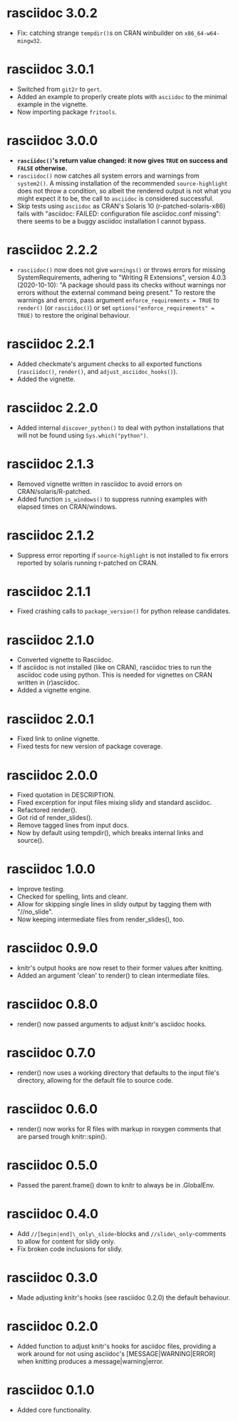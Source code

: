 # rasciidoc 3.0.2

* Fix: catching strange `tempdir()`s on CRAN winbuilder on `x86_64-w64-mingw32`.

# rasciidoc 3.0.1

* Switched from `git2r` to `gert`.
* Added an example to properly create plots with `asciidoc` to the minimal
  example in the vignette.
* Now importing package `fritools`.

# rasciidoc 3.0.0

* **`rasciidoc()`'s return value changed: it now gives `TRUE` on success and
  `FALSE` otherwise.**
* `rasciidoc()` now catches all system errors and warnings from `system2()`.
   A missing installation of the recommended `source-highlight` does not throw a
   condition, so albeit the rendered output is not what you might expect it to
   be, the call to `asciidoc` is considered successful.
* Skip tests using `asciidoc` as CRAN's Solaris 10 (r-patched-solaris-x86) fails
  with "asciidoc: FAILED: configuration file asciidoc.conf missing": there seems
  to be a buggy asciidoc installation I cannot bypass.


# rasciidoc 2.2.2

* `rasciidoc()` now does not give `warnings()` or throws errors for missing SystemRequirements,
  adhering to "Writing R Extensions", version 4.0.3 (2020-10-10): 
  "A package should pass its checks without warnings nor errors without the external command being present."
  To restore the warnings and errors, pass argument `enforce_requirements = TRUE` to
  `render()` (or `rasciidoc()`) or set `options("enforce_requirements" = TRUE)`
  to restore the original behaviour.


# rasciidoc 2.2.1

* Added checkmate's argument checks to all exported functions (`rasciidoc()`,
  `render()`, and `adjust_asciidoc_hooks()`).
* Added the vignette.


# rasciidoc 2.2.0

* Added internal `discover_python()` to deal with python installations that
  will not be found using `Sys.which("python")`.

# rasciidoc 2.1.3

* Removed vignette written in rasciidoc to avoid errors on
  CRAN/solaris/R-patched.
* Added function `is_windows()` to suppress running examples with elapsed times
  on CRAN/windows.

# rasciidoc 2.1.2

* Suppress error reporting if `source-highlight` is not installed to fix errors
  reported by solaris running r-patched on CRAN.

# rasciidoc 2.1.1

* Fixed crashing calls to `package_version()` for python release candidates.

# rasciidoc 2.1.0

* Converted vignette to Rasciidoc.
* If asciidoc is not installed (like on CRAN), rasciidoc tries to run the
  asciidoc code using python.
  This is needed for vignettes on CRAN written in (r)asciidoc.
* Added a vignette engine.

# rasciidoc 2.0.1

* Fixed link to online vignette.
* Fixed tests for new version of package coverage.

# rasciidoc 2.0.0

* Fixed quotation in DESCRIPTION.
* Fixed excerption for input files mixing slidy and standard asciidoc.
* Refactored render().
* Got rid of render\_slides().
* Remove tagged lines from input docs.
* Now by default using tempdir(), which breaks internal links and source().

# rasciidoc 1.0.0

* Improve testing.
* Checked for spelling, lints and cleanr.
* Allow for skipping single lines in slidy output by tagging them with
  "//no_slide".
* Now keeping intermediate files from render\_slides(), too.

# rasciidoc 0.9.0

* knitr's output hooks are now reset to their former values after knitting.
* Added an argument 'clean' to render() to clean intermediate files.

# rasciidoc 0.8.0

* render() now passed arguments to adjust knitr's asciidoc hooks.

# rasciidoc 0.7.0

* render() now uses a working directory that defaults to the input file's
  directory, allowing for the default file to source code.
# rasciidoc 0.6.0

* render() now works for R files with markup in roxygen comments that are
  parsed trough knitr::spin().

# rasciidoc 0.5.0

* Passed the parent.frame() down to knitr to always be in .GlobalEnv.

# rasciidoc 0.4.0

* Add `//[begin|end]\_only\_slide`-blocks and `//slide\_only`-comments to allow 
  for content for slidy only.
* Fix broken code inclusions for slidy.

# rasciidoc 0.3.0

* Made adjusting knitr's hooks (see rasciidoc 0.2.0) the default behaviour.

# rasciidoc 0.2.0

* Added function to adjust knitr's hooks for asciidoc files, providing a work
  around for not using asciidoc's [MESSAGE|WARNING|ERROR] when knitting produces
  a message|warning|error.

# rasciidoc 0.1.0

* Added core functionality.

